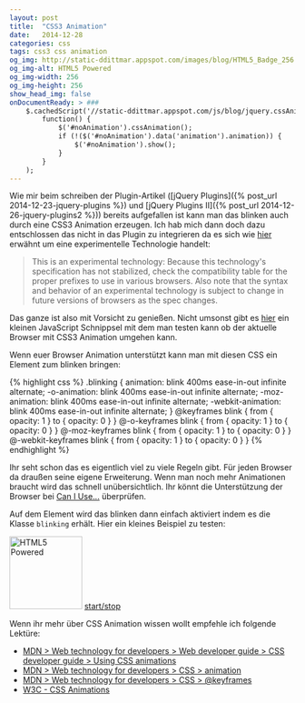 ```yaml
---
layout: post
title:  "CSS3 Animation"
date:   2014-12-28
categories: css
tags: css3 css animation
og_img: http://static-ddittmar.appspot.com/images/blog/HTML5_Badge_256.png
og_img-alt: HTML5 Powered
og_img-width: 256
og_img-height: 256
show_head_img: false
onDocumentReady: > ###
    $.cachedScript('//static-ddittmar.appspot.com/js/blog/jquery.cssAnimation.js').done(
        function() {
            $('#noAnimation').cssAnimation();
            if (!($('#noAnimation').data('animation').animation)) {
                $('#noAnimation').show();
            }
        }
    );
---
```

<style type="text/css">
.blinking {
    animation: blink 400ms ease-in-out infinite alternate;
    -o-animation: blink 400ms ease-in-out infinite alternate;
    -moz-animation: blink 400ms ease-in-out infinite alternate;
    -webkit-animation: blink 400ms ease-in-out infinite alternate;
}
@keyframes blink {
    from { opacity: 1 }
    to   { opacity: 0 }
}
@-o-keyframes blink {
    from { opacity: 1 }
    to   { opacity: 0 }
}
@-moz-keyframes blink {
    from { opacity: 1 }
    to   { opacity: 0 }
}
@-webkit-keyframes blink {
    from { opacity: 1 }
    to   { opacity: 0 }
}
</style>
Wie mir beim schreiben der Plugin-Artikel ([jQuery Plugins]({% post_url 2014-12-23-jquery-plugins %}) und [jQuery Plugins II]({% post_url 2014-12-26-jquery-plugins2 %})) bereits aufgefallen ist kann man das blinken auch durch eine CSS3 Animation erzeugen. Ich hab mich dann doch dazu entschlossen das nicht in das Plugin zu integrieren da es sich wie [hier](https://developer.mozilla.org/en/docs/Web/CSS/animation) erwähnt um eine experimentelle Technologie handelt:

> This is an experimental technology: Because this technology's specification has not stabilized, check the compatibility table for the proper prefixes to use in various browsers. Also note that the syntax and behavior of an experimental technology is subject to change in future versions of browsers as the spec changes.

Das ganze ist also mit Vorsicht zu genießen. Nicht umsonst gibt es [hier](https://developer.mozilla.org/en-US/docs/Web/Guide/CSS/Using_CSS_animations/Detecting_CSS_animation_support) ein kleinen JavaScript Schnippsel mit dem man testen kann ob der aktuelle Browser mit CSS3 Animation umgehen kann.

<div id="noAnimation" class="well" style="display:none"><p>
Wenn ihr diesen Text hier sehen könnt wird CSS Animataion nicht von eurem Browser unterstützt. Ihr werdet mit den hier vorgestellten Techniken nicht viel anfangen können.</p>
</div>

Wenn euer Browser Animation unterstützt kann man mit diesen CSS ein Element zum blinken bringen:

{% highlight css %}
.blinking {
    animation: blink 400ms ease-in-out infinite alternate;
    -o-animation: blink 400ms ease-in-out infinite alternate;
    -moz-animation: blink 400ms ease-in-out infinite alternate;
    -webkit-animation: blink 400ms ease-in-out infinite alternate;
}
@keyframes blink {
    from { opacity: 1 }
    to   { opacity: 0 }
}
@-o-keyframes blink {
    from { opacity: 1 }
    to   { opacity: 0 }
}
@-moz-keyframes blink {
    from { opacity: 1 }
    to   { opacity: 0 }
}
@-webkit-keyframes blink {
    from { opacity: 1 }
    to   { opacity: 0 }
}
{% endhighlight %}

Ihr seht schon das es eigentlich viel zu viele Regeln gibt. Für jeden Browser da draußen seine eigene Erweiterung. Wenn man noch mehr Animationen braucht wird das schnell unübersichtlich. Ihr könnt die Unterstützung der Browser bei [Can I Use...](http://caniuse.com/#feat=css-animation) überprüfen.

Auf dem Element wird das blinken dann einfach aktiviert indem es die Klasse `blinking` erhält. Hier ein kleines Beispiel zu testen:

<img id="html5" class="" src="//static-ddittmar.appspot.com/images/blog/HTML5_Badge_256.png" alt="HTML5 Powered" width="128" height="128" /> <a class="btn btn-default" role="button" href="javascript:;" onclick="$('#html5').toggleClass('blinking');">start/stop</a>

Wenn ihr mehr über CSS Animation wissen wollt empfehle ich folgende Lektüre:

* [MDN > Web technology for developers > Web developer guide > CSS developer guide > Using CSS animations](https://developer.mozilla.org/en/docs/Web/Guide/CSS/Using_CSS_animations)
* [MDN > Web technology for developers > CSS > animation](https://developer.mozilla.org/en/docs/Web/CSS/animation)
* [MDN > Web technology for developers > CSS > @keyframes](https://developer.mozilla.org/en/docs/Web/CSS/@keyframes)
* [W3C - CSS Animations](http://www.w3.org/TR/css3-animations/)